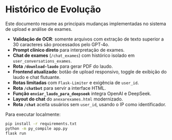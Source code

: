 # Histórico de Evolução

Este documento resume as principais mudanças implementadas no sistema de upload e análise de exames.

- **Validação de OCR**: somente arquivos com extração de texto superior a 30 caracteres são processados pelo GPT‑4o.
- **Prompt clínico direto** para interpretação de exames.
- **Chat de exames** (`/chat_exames`) com histórico isolado em `user_conversations_exames`.
- **Rota `/download-laudo`** para gerar PDF do laudo.
- **Frontend atualizado**: botão de upload responsivo, toggle de exibição do laudo e chat flutuante.
- **Rotas limitadas** com `Flask‑Limiter` e exigência de `user_id`.
- **Rota `/chatbot`** para servir a interface HTML.
- **Função `enviar_laudo_para_deepseek`** integra OpenAI e DeepSeek.
- **Layout do chat** do `anexarexames.html` modernizado.
- **Rota `/chat`** aceita usuários sem `user_id`, usando o IP como identificador.

Para executar localmente:

```bash
pip install -r requirements.txt
python -m py_compile app.py
flask run
```
